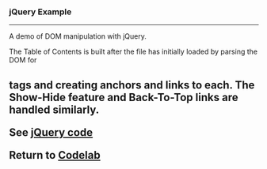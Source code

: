 ### jQuery Example
***

A demo of DOM manipulation with jQuery.  

The Table of Contents is built after the file has initially loaded by parsing the DOM for <H2> tags and creating anchors and links to each. The Show-Hide feature and Back-To-Top links are handled similarly.

See [jQuery code](./application.js)

Return to [Codelab](https://github.com/michaeltharper/codelab)